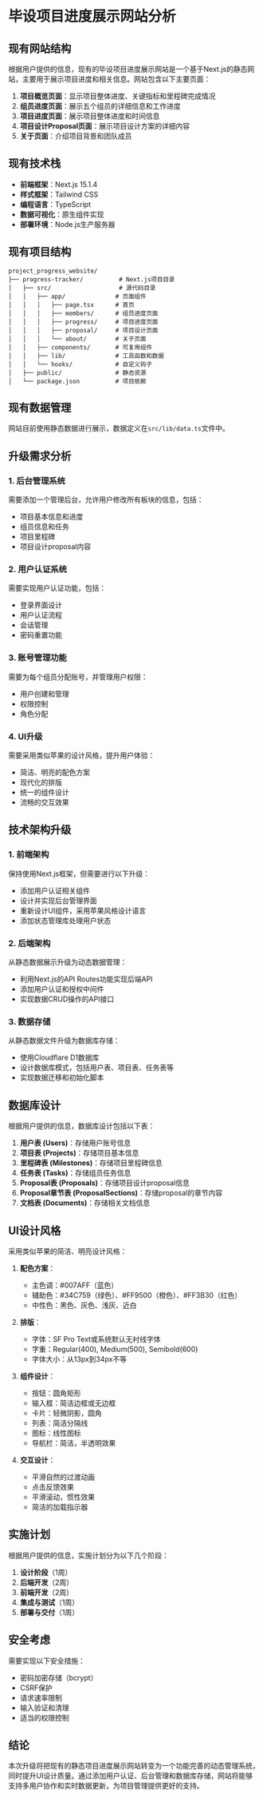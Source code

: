 # 毕设项目进度展示网站分析

## 现有网站结构

根据用户提供的信息，现有的毕设项目进度展示网站是一个基于Next.js的静态网站，主要用于展示项目进度和相关信息。网站包含以下主要页面：

1. **项目概览页面**：显示项目整体进度、关键指标和里程碑完成情况
2. **组员进度页面**：展示五个组员的详细信息和工作进度
3. **项目进度页面**：展示项目整体进度和时间信息
4. **项目设计Proposal页面**：展示项目设计方案的详细内容
5. **关于页面**：介绍项目背景和团队成员

## 现有技术栈

- **前端框架**：Next.js 15.1.4
- **样式框架**：Tailwind CSS
- **编程语言**：TypeScript
- **数据可视化**：原生组件实现
- **部署环境**：Node.js生产服务器

## 现有项目结构

```
project_progress_website/
├── progress-tracker/          # Next.js项目目录
│   ├── src/                   # 源代码目录
│   │   ├── app/              # 页面组件
│   │   │   ├── page.tsx      # 首页
│   │   │   ├── members/      # 组员进度页面
│   │   │   ├── progress/     # 项目进度页面
│   │   │   ├── proposal/     # 项目设计页面
│   │   │   └── about/        # 关于页面
│   │   ├── components/       # 可复用组件
│   │   ├── lib/              # 工具函数和数据
│   │   └── hooks/            # 自定义钩子
│   ├── public/               # 静态资源
│   └── package.json          # 项目依赖
```

## 现有数据管理

网站目前使用静态数据进行展示，数据定义在`src/lib/data.ts`文件中。

## 升级需求分析

### 1. 后台管理系统

需要添加一个管理后台，允许用户修改所有板块的信息，包括：
- 项目基本信息和进度
- 组员信息和任务
- 项目里程碑
- 项目设计proposal内容

### 2. 用户认证系统

需要实现用户认证功能，包括：
- 登录界面设计
- 用户认证流程
- 会话管理
- 密码重置功能

### 3. 账号管理功能

需要为每个组员分配账号，并管理用户权限：
- 用户创建和管理
- 权限控制
- 角色分配

### 4. UI升级

需要采用类似苹果的设计风格，提升用户体验：
- 简洁、明亮的配色方案
- 现代化的排版
- 统一的组件设计
- 流畅的交互效果

## 技术架构升级

### 1. 前端架构

保持使用Next.js框架，但需要进行以下升级：
- 添加用户认证相关组件
- 设计并实现后台管理界面
- 重新设计UI组件，采用苹果风格设计语言
- 添加状态管理库处理用户状态

### 2. 后端架构

从静态数据展示升级为动态数据管理：
- 利用Next.js的API Routes功能实现后端API
- 添加用户认证和授权中间件
- 实现数据CRUD操作的API接口

### 3. 数据存储

从静态数据文件升级为数据库存储：
- 使用Cloudflare D1数据库
- 设计数据库模式，包括用户表、项目表、任务表等
- 实现数据迁移和初始化脚本

## 数据库设计

根据用户提供的信息，数据库设计包括以下表：

1. **用户表 (Users)**：存储用户账号信息
2. **项目表 (Projects)**：存储项目基本信息
3. **里程碑表 (Milestones)**：存储项目里程碑信息
4. **任务表 (Tasks)**：存储组员任务信息
5. **Proposal表 (Proposals)**：存储项目设计proposal信息
6. **Proposal章节表 (ProposalSections)**：存储proposal的章节内容
7. **文档表 (Documents)**：存储相关文档信息

## UI设计风格

采用类似苹果的简洁、明亮设计风格：

1. **配色方案**：
   - 主色调：#007AFF（蓝色）
   - 辅助色：#34C759（绿色）、#FF9500（橙色）、#FF3B30（红色）
   - 中性色：黑色、灰色、浅灰、近白

2. **排版**：
   - 字体：SF Pro Text或系统默认无衬线字体
   - 字重：Regular(400), Medium(500), Semibold(600)
   - 字体大小：从13px到34px不等

3. **组件设计**：
   - 按钮：圆角矩形
   - 输入框：简洁边框或无边框
   - 卡片：轻微阴影，圆角
   - 列表：简洁分隔线
   - 图标：线性图标
   - 导航栏：简洁，半透明效果

4. **交互设计**：
   - 平滑自然的过渡动画
   - 点击反馈效果
   - 平滑滚动，惯性效果
   - 简洁的加载指示器

## 实施计划

根据用户提供的信息，实施计划分为以下几个阶段：

1. **设计阶段**（1周）
2. **后端开发**（2周）
3. **前端开发**（2周）
4. **集成与测试**（1周）
5. **部署与交付**（1周）

## 安全考虑

需要实现以下安全措施：
- 密码加密存储（bcrypt）
- CSRF保护
- 请求速率限制
- 输入验证和清理
- 适当的权限控制

## 结论

本次升级将把现有的静态项目进度展示网站转变为一个功能完善的动态管理系统，同时提升UI设计质量。通过添加用户认证、后台管理和数据库存储，网站将能够支持多用户协作和实时数据更新，为项目管理提供更好的支持。
